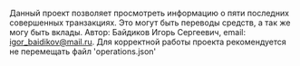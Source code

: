 Данный проект позволяет просмотреть информацию о пяти последних совершенных транзакциях. Это могут быть переводы средств, а так же могу быть вклады. Автор: Байдиков Игорь Сергеевич, email: igor_baidikov@mail.ru. Для корректной работы проекта рекомендуется не перемещать файл 'operations.json'